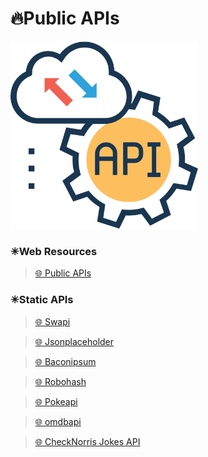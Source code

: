 # 🔥Public APIs

<img alt="API" width="300px" src="/assets/images/api.png"/>

### ✳Web Resources

> [🌐 Public APIs](https://public-apis.xyz/)

### ✳Static APIs

> [🌐 Swapi](https://swapi.dev/)

> [🌐 Jsonplaceholder](https://jsonplaceholder.typicode.com/)

> [🌐 Baconipsum](https://baconipsum.com/json-api/)

> [🌐 Robohash](https://robohash.org/)

> [🌐 Pokeapi](https://pokeapi.co/)

> [🌐 omdbapi](http://www.omdbapi.com/)

> [🌐 CheckNorris Jokes API](https://api.chucknorris.io/)
